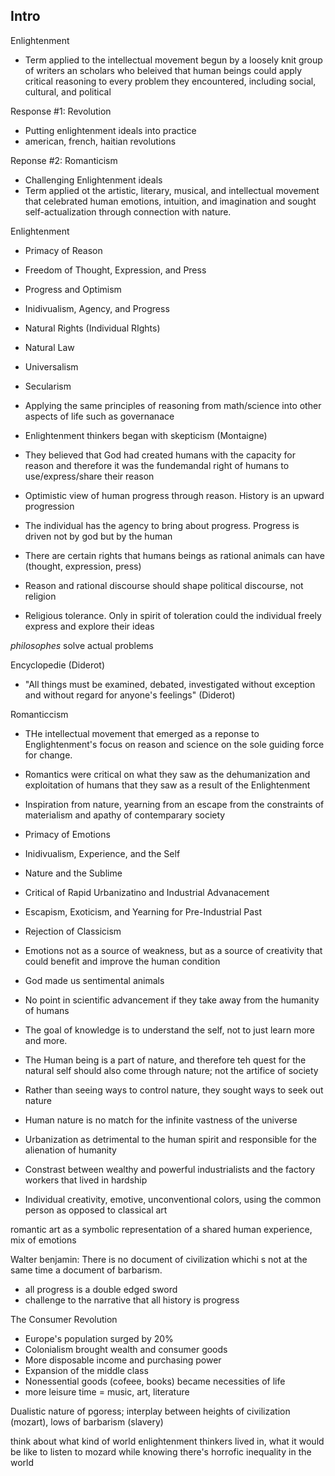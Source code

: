 ## Intro

Enlightenment  
- Term applied to the intellectual movement begun by a loosely knit group of writers an scholars who beleived that human beings could apply critical reasoning to every problem they encountered, including social, cultural, and political

Response #1: Revolution
- Putting enlightenment ideals into practice
- american, french, haitian revolutions

Reponse #2: Romanticism
- Challenging Enlightenment ideals
- Term applied ot the artistic, literary, musical, and intellectual movement that celebrated human emotions, intuition, and imagination and sought self-actualization through connection with nature.

Enlightenment
- Primacy of Reason
- Freedom of Thought, Expression, and Press
- Progress and Optimism
- Inidivualism, Agency, and Progress
- Natural Rights (Individual RIghts)
- Natural Law
- Universalism
- Secularism

- Applying the same principles of reasoning from math/science into other aspects of life such as governanace
- Enlightenment thinkers began with skepticism (Montaigne)
- They believed that God had created humans with the capacity for reason and therefore it was the fundemandal right of humans to use/express/share their reason
- Optimistic view of human progress through reason. History is an upward progression
- The individual has the agency to bring about progress. Progress is driven not by god but by the human
- There are certain rights that humans beings as rational animals can have (thought, expression, press)
- Reason and rational discourse should shape political discourse, not religion
- Religious tolerance. Only in spirit of toleration could the individual freely express and explore their ideas

*philosophes* solve actual problems

Encyclopedie (Diderot)
- "All things must be examined, debated, investigated without exception and without regard for anyone's feelings" (Diderot)

Romanticcism
- THe intellectual movement that emerged as a reponse to Englightenment's focus on reason and science on the sole guiding force for change.
- Romantics were critical on what they saw as the dehumanization and exploitation of humans that they saw as a result of the Enlightenment
- Inspiration from nature, yearning from an escape from the constraints of materialism and apathy of contemparary society

- Primacy of Emotions
- Inidivualism, Experience, and the Self
- Nature and the Sublime
- Critical of Rapid Urbanizatino and Industrial Advanacement
- Escapism, Exoticism, and Yearning for Pre-Industrial Past
- Rejection of Classicism

- Emotions not as a source of weakness, but as a source of creativity that could benefit and improve the human condition
- God made us sentimental animals
- No point in scientific advancement if they take away from the humanity of humans
- The goal of knowledge is to understand the self, not to just learn more and more.
- The Human being is a part of nature, and therefore teh quest for the natural self should also come through nature; not the artifice of society
- Rather than seeing ways to control nature, they sought ways to seek out nature
- Human nature is no match for the infinite vastness of the universe
- Urbanization as detrimental to the human spirit and responsible for the alienation of humanity
- Constrast between wealthy and powerful industrialists and the factory workers that lived in hardship
- Individual creativity, emotive, unconventional colors, using the common person as opposed to classical art

romantic art as a symbolic representation of a shared human experience, mix of emotions

Walter benjamin: There is no document of civilization whichi s not at the same time a document of barbarism.
- all progress is a double edged sword
- challenge to the narrative that all history is progress

The Consumer Revolution
- Europe's population surged by 20%
- Colonialism brought wealth and consumer goods
- More disposable income and purchasing power
- Expansion of the middle class
- Nonessential goods (cofeee, books) became necessities of life
- more leisure time = music, art, literature

Dualistic nature of pgoress; interplay between heights of civilization (mozart), lows of barbarism (slavery)

think about what kind of world enlightenment thinkers lived in, what it would be like to listen to mozard while knowing there's horrofic inequality in the world